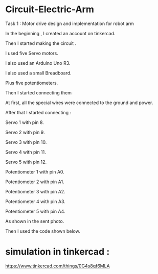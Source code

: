 # Circuit-Electric-Arm
Task 1 : Motor drive design and implementation for robot arm

In the beginning , I created an account on tinkercad.

Then I started making the circuit .

I used five Servo motors.

I also used an Arduino Uno R3.

I also used a small Breadboard.

Plus five potentiometers.


Then I started connecting them

At first, all the special wires were connected to the ground and power.

After that I started connecting :

Servo 1 with pin 8.

Servo 2 with pin 9.

Servo 3 with pin 10.

Servo 4 with pin 11.

Servo 5 with pin 12.


Potentiometer 1 with pin A0.

Potentiometer 2 with pin A1.

Potentiometer 3 with pin A2.

Potentiometer 4 with pin A3.

Potentiometer 5 with pin A4.


As shown in the sent photo.

Then I used the code shown below.



# simulation in tinkercad :

https://www.tinkercad.com/things/0G4s8qf6MLA

